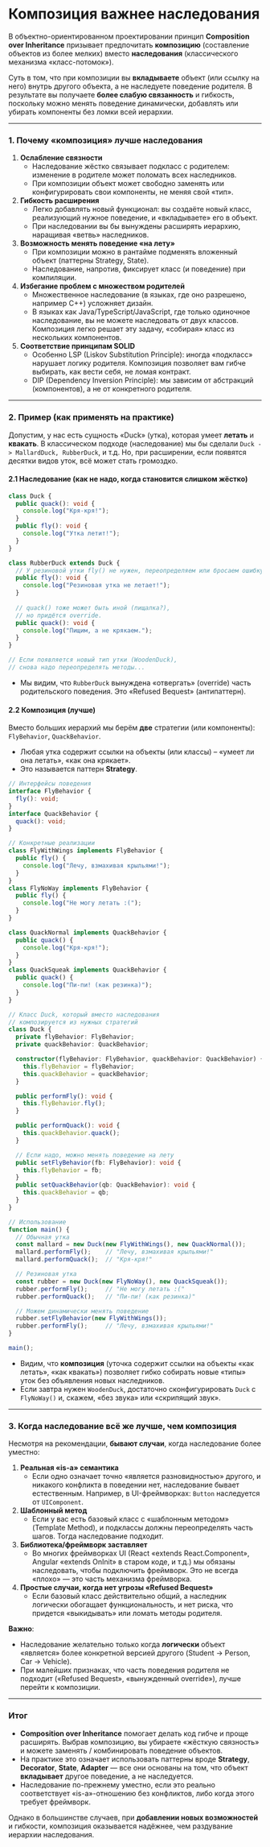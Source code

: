 # Композиция важнее наследования

В объектно-ориентированном проектировании принцип **Composition over Inheritance** призывает предпочитать **композицию** (составление объектов из более мелких) вместо **наследования** (классического механизма «класс-потомок»).

Суть в том, что при композиции вы **вкладываете** объект (или ссылку на него) внутрь другого объекта, а не наследуете поведение родителя. В результате вы получаете **более слабую связанность** и гибкость, поскольку можно менять поведение динамически, добавлять или убирать компоненты без ломки всей иерархии.

***

### 1. Почему «композиция» лучше наследования

1. **Ослабление связности**
   * Наследование жёстко связывает подкласс с родителем: изменение в родителе может поломать всех наследников.
   * При композиции объект может свободно заменять или конфигурировать свои компоненты, не меняя свой «тип».
2. **Гибкость расширения**
   * Легко добавлять новый функционал: вы создаёте новый класс, реализующий нужное поведение, и «вкладываете» его в объект.
   * При наследовании вы бы вынуждены расширять иерархию, наращивая «ветвь» наследников.
3. **Возможность менять поведение «на лету»**
   * При композиции можно в рантайме подменять вложенный объект (паттерны Strategy, State).
   * Наследование, напротив, фиксирует класс (и поведение) при компиляции.
4. **Избегание проблем с множеством родителей**
   * Множественное наследование (в языках, где оно разрешено, например C++) усложняет дизайн.
   * В языках как Java/TypeScript/JavaScript, где только одиночное наследование, вы не можете наследовать от двух классов. Композиция легко решает эту задачу, «собирая» класс из нескольких компонентов.
5. **Соответствие принципам SOLID**
   * Особенно LSP (Liskov Substitution Principle): иногда «подкласс» нарушает логику родителя. Композиция позволяет вам гибче выбирать, как вести себя, не ломая контракт.
   * DIP (Dependency Inversion Principle): мы зависим от абстракций (компонентов), а не от конкретного родителя.

***

### 2. Пример (как применять на практике)

Допустим, у нас есть сущность «Duck» (утка), которая умеет **летать** и **квакать**. В классическом подходе (наследование) мы бы сделали `Duck -> MallardDuck, RubberDuck`, и т.д. Но, при расширении, если появятся десятки видов уток, всё может стать громоздко.

#### 2.1 Наследование (как не надо, когда становится слишком жёстко)

```typescript
class Duck {
  public quack(): void {
    console.log("Кря-кря!");
  }
  public fly(): void {
    console.log("Утка летит!");
  }
}

class RubberDuck extends Duck {
  // У резиновой утки fly() не нужен, переопределяем или бросаем ошибку
  public fly(): void {
    console.log("Резиновая утка не летает!");
  }
  
  // quack() тоже может быть иной (пищалка?), 
  // но придётся override.
  public quack(): void {
    console.log("Пищим, а не крякаем.");
  }
}

// Если появляется новый тип утки (WoodenDuck), 
// снова надо переопределять методы...
```

* Мы видим, что `RubberDuck` вынуждена «отвергать» (override) часть родительского поведения. Это «Refused Bequest» (антипаттерн).

#### 2.2 Композиция (лучше)

Вместо больших иерархий мы берём **две** стратегии (или компоненты): `FlyBehavior`, `QuackBehavior`.

* Любая утка содержит ссылки на объекты (или классы) – «умеет ли она летать», «как она крякает».
* Это называется паттерн **Strategy**.

```typescript
// Интерфейсы поведения
interface FlyBehavior {
  fly(): void;
}
interface QuackBehavior {
  quack(): void;
}

// Конкретные реализации
class FlyWithWings implements FlyBehavior {
  public fly() {
    console.log("Лечу, взмахивая крыльями!");
  }
}
class FlyNoWay implements FlyBehavior {
  public fly() {
    console.log("Не могу летать :(");
  }
}

class QuackNormal implements QuackBehavior {
  public quack() {
    console.log("Кря-кря!");
  }
}
class QuackSqueak implements QuackBehavior {
  public quack() {
    console.log("Пи-пи! (как резинка)");
  }
}

// Класс Duck, который вместо наследования 
// композируется из нужных стратегий
class Duck {
  private flyBehavior: FlyBehavior;
  private quackBehavior: QuackBehavior;

  constructor(flyBehavior: FlyBehavior, quackBehavior: QuackBehavior) {
    this.flyBehavior = flyBehavior;
    this.quackBehavior = quackBehavior;
  }

  public performFly(): void {
    this.flyBehavior.fly();
  }

  public performQuack(): void {
    this.quackBehavior.quack();
  }

  // Если надо, можно менять поведение на лету
  public setFlyBehavior(fb: FlyBehavior): void {
    this.flyBehavior = fb;
  }
  public setQuackBehavior(qb: QuackBehavior): void {
    this.quackBehavior = qb;
  }
}
```

```typescript
// Использование
function main() {
  // Обычная утка
  const mallard = new Duck(new FlyWithWings(), new QuackNormal());
  mallard.performFly();    // "Лечу, взмахивая крыльями!"
  mallard.performQuack();  // "Кря-кря!"

  // Резиновая утка
  const rubber = new Duck(new FlyNoWay(), new QuackSqueak());
  rubber.performFly();     // "Не могу летать :("
  rubber.performQuack();   // "Пи-пи! (как резинка)"

  // Можем динамически менять поведение
  rubber.setFlyBehavior(new FlyWithWings());
  rubber.performFly();     // "Лечу, взмахивая крыльями!"
}

main();
```

* Видим, что **композиция** (уточка содержит ссылки на объекты «как летать», «как квакать») позволяет гибко собирать новые «типы» уток без объявления новых наследников.
* Если завтра нужен `WoodenDuck`, достаточно сконфигурировать `Duck` с `FlyNoWay()` и, скажем, «без звука» или «скрипящий звук».

***

### 3. Когда наследование всё же лучше, чем композиция

Несмотря на рекомендации, **бывают случаи**, когда наследование более уместно:

1. **Реальная «is-a» семантика**
   * Если одно означает точно «является разновидностью» другого, и никакого конфликта в поведении нет, наследование бывает естественным. Например, в UI-фреймворках: `Button` наследуется от `UIComponent`.
2. **Шаблонный метод**
   * Если у вас есть базовый класс с «шаблонным методом» (Template Method), и подклассы должны переопределять часть шагов. Тогда наследование подходит.
3. **Библиотека/фреймворк заставляет**
   * Во многих фреймворках UI (React «extends React.Component», Angular «extends OnInit» в старом коде, и т.д.) мы обязаны наследовать, чтобы подключить фреймворк. Это не всегда «плохо» — это часть механизма фреймворка.
4. **Простые случаи, когда нет угрозы «Refused Bequest»**
   * Если базовый класс действительно общий, а наследник логически обогащает функциональность, и нет риска, что придется «выкидывать» или ломать методы родителя.

**Важно**:

* Наследование желательно только когда **логически** объект «является» более конкретной версией другого (Student → Person, Car → Vehicle).
* При малейших признаках, что часть поведения родителя не подходит («Refused Bequest», «вынужденный override»), лучше перейти к композиции.

***

### Итог

* **Composition over Inheritance** помогает делать код гибче и проще расширять. Выбрав композицию, вы убираете «жёсткую связность» и можете заменять / комбинировать поведение объектов.
* На практике это означает использовать паттерны вроде **Strategy**, **Decorator**, **State**, **Adapter** — все они основаны на том, что объект **вкладывает** другое поведение, а не наследуется.
* Наследование по-прежнему уместно, если это реально соответствует «is-a»-отношению без конфликтов, либо когда этого требует фреймворк.

Однако в большинстве случаев, при **добавлении новых возможностей** и гибкости, композиция оказывается надёжнее, чем раздувание иерархии наследования.
